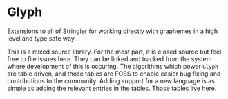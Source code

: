 # Glyph

Extensions to all of Stringier for working directly with graphemes in a high level and type safe way.

This is a mixed source library. For the most part, it is closed source but feel free to file issues here. They can be linked and tracked from the system where development of this is occuring. The algorithms which power `Glyph` are table driven, and those tables are FOSS to enable easier bug fixing and contributions to the community. Adding support for a new language is as simple as adding the relevant entries in the tables. Those tables live here.